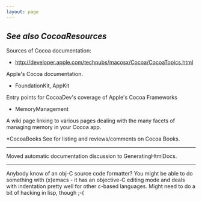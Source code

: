```yaml
---
layout: page
---
```


*See also CocoaResources*
----
Sources of Cocoa documentation:


* http://developer.apple.com/techpubs/macosx/Cocoa/CocoaTopics.html

Apple's Cocoa documentation.

* FoundationKit, AppKit

Entry points for CocoaDev's coverage of Apple's Cocoa Frameworks 

* MemoryManagement

A wiki page linking to various pages dealing with the many facets of managing memory in your Cocoa app.

*CocoaBooks
See for listing and reviews/comments on Cocoa Books.





----

Moved automatic documentation discussion to GeneratingHtmlDocs.

----

Anybody know of an obj-C source code formatter?  You might be able to do something with (x)emacs - it has an objective-C editing mode and deals with indentation pretty well for other c-based languages.  Might need to do a bit of hacking in lisp, though ;-(
